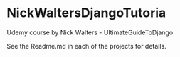 # NickWaltersDjangoTutoria
Udemy course by Nick Walters - UltimateGuideToDjango

See the Readme.md in each of the projects for details. 
